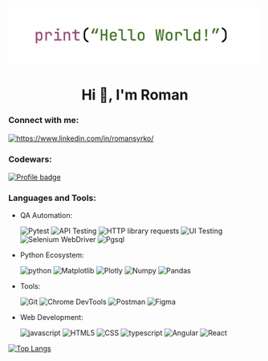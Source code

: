 <p align="center">
  <img src="./img/Hello_World.png" alt="HelloWorld.png">
</p>


<h1 align="center">Hi 👋, I'm Roman</h1>
<!-- <h3 align="center">I am Junior QA Automation Python from Lviv, Ukraine 🇺🇦</h3> -->
  
<!-- - 🤝 I’m looking for a **Trainee/Junior QA Automation Python** position -->

<h3 align="left">Connect with me:</h3>
<p align="left">
<a href="https://www.linkedin.com/in/romansyrko/" target="blank"><img align="center" src="https://raw.githubusercontent.com/rahuldkjain/github-profile-readme-generator/master/src/images/icons/Social/linked-in-alt.svg" alt="https://www.linkedin.com/in/romansyrko/" height="30" width="40" /></a>
</p>

<h3 align="left">Codewars:</h3>

[![Profile badge](https://www.codewars.com/users/Roman%20Syrko/badges/large?theme=light)](https://www.codewars.com/users/Roman%20Syrko)

<h3 align="left">Languages and Tools:</h3>
<p align="left">
<ul>
  <li>
    QA Automation:
    <p>
      <img src="https://upload.wikimedia.org/wikipedia/commons/b/ba/Pytest_logo.svg" alt="Pytest" width="40" height="40"/>
      <img src="https://www.svgrepo.com/show/261808/api.svg" alt="API Testing" width="40" height="40"/>
      <img src="https://www.svgrepo.com/show/221325/http.svg" alt="HTTP library requests" width="40" height="40"/>
      <img src="https://www.svgrepo.com/show/185757/browser-ui.svg" alt="UI Testing" width="40" height="40"/>
      <img src="https://www.svgrepo.com/show/354321/selenium.svg" alt="Selenium WebDriver" width="40" height="40"/>
      <img src="https://www.svgrepo.com/show/373965/pgsql.svg" alt="Pgsql" width="40" height="40"/>
    </p>
  </li>
  
  <li>
    Python Ecosystem:
    <p>
      <img src="https://www.svgrepo.com/show/452091/python.svg" alt="python" width="40" height="40"/>
      <img src="https://icon.icepanel.io/Technology/svg/Matplotlib.svg" alt="Matplotlib" width="40" height="40"/>
      <img src="https://www.vectorlogo.zone/logos/plotly/plotly-icon.svg" alt="Plotly" width="40" height="40"/>
      <img src="https://cdn.worldvectorlogo.com/logos/numpy-1.svg" alt="Numpy" width="40" height="40"/>
      <img src="https://icon.icepanel.io/Technology/svg/Pandas.svg" alt="Pandas" width="40" height="40"/>
    </p>
  </li>
  
  <li>
    Tools:
    <p>
      <img src="https://www.svgrepo.com/show/452210/git.svg" alt="Git" width="40" height="40"/>
      <img src="https://www.svgrepo.com/show/439100/chrome-devtools.svg" alt="Chrome DevTools" width="40" height="40"/>
      <img src="https://www.svgrepo.com/show/354202/postman-icon.svg" alt="Postman" width="40" height="40"/>
      <img src="https://www.svgrepo.com/show/448222/figma.svg" alt="Figma" width="40" height="40"/>
    </p>
  </li>
  
  <li>
    Web Development:
    <p>
      <img src="https://www.svgrepo.com/show/353925/javascript.svg" alt="javascript" width="40" height="40"/>
      <img src="https://www.svgrepo.com/show/303205/html-5-logo.svg" alt="HTML5" width="40" height="40"/>
      <img src="https://www.svgrepo.com/show/452185/css-3.svg" alt="CSS" width="40" height="40"/>
      <img src="https://www.svgrepo.com/show/374146/typescript-official.svg" alt="typescript" width="40" height="40"/>
      <img src="https://www.svgrepo.com/show/452156/angular.svg" alt="Angular" width="40" height="40"/>
      <img src="https://www.svgrepo.com/show/452092/react.svg" alt="React" width="40" height="40"/>
    </p>
  </li>
</ul>
</p>

<!-- <p><img align="left" src="https://github-readme-stats.vercel.app/api/top-langs?username=romansyrko&show_icons=true&theme=dark&title_color=ffffff&text_color=ffffff&bg_color=000000&locale=en&layout=donut" alt="romansyrko" /></p> -->

[![Top Langs](https://github-readme-stats.vercel.app/api/top-langs/?username=romansyrko&layout=donut)](https://github.com/romansyrko)
